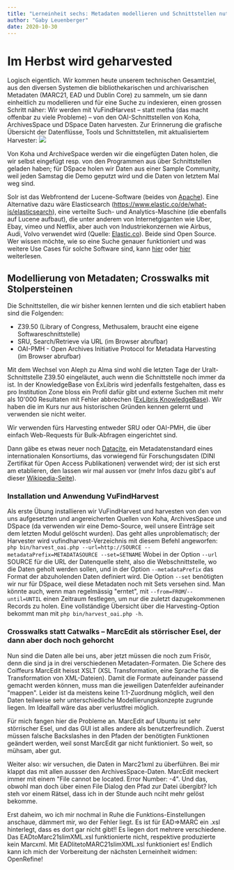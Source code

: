 ```yaml
---
title: "Lerneinheit sechs: Metadaten modellieren und Schnittstellen nutzen (1/2)"
author: "Gaby Leuenberger"
date: 2020-10-30
---
```

# Im Herbst wird geharvested

Logisch eigentlich. Wir kommen heute unserem technischen Gesamtziel, aus den diversen Systemen die bibliothekarischen und archivarischen  Metadaten (MARC21, EAD und Dublin Core) zu sammeln, um sie dann einheitlich zu modellieren und für eine Suche zu indexieren, einen grossen Schritt näher: Wir werden mit VuFindHarvest &ndash; statt metha (das macht offenbar zu viele Probleme) &ndash; von den OAI-Schnittstellen von Koha, ArchivesSpace und DSpace Daten harvesten. Zur Erinnerung die grafische Übersicht der Datenflüsse, Tools und Schnittstellen, mit aktualisiertem Harvester:
![](https://pad.gwdg.de/uploads/upload_19a6e70e127583b4c50e24282bf7e3fd.png)  

Von Koha und ArchiveSpace werden wir die eingefügten Daten holen, die wir selbst eingefügt resp. von den Programmen aus über Schnittstellen geladen haben; für DSpace holen wir Daten aus einer Sample Community, weil jeden Samstag die Demo geputzt wird und die Daten von letztem Mal weg sind.

Solr ist das Webfrontend der Lucene-Software (beides von [Apache](https://lucene.apache.org/solr/)). Eine Alternative dazu wäre Elasticsearch (https://www.elastic.co/de/what-is/elasticsearch), eine verteilte Such- und Analytics-Maschine (die ebenfalls auf Lucene aufbaut), die unter anderem von Internetgiganten wie Uber, Ebay, vimeo und Netflix, aber auch von Industriekonzernen wie Airbus, Audi, Volvo verwendet wird (Quelle: [Elastic.co](https://www.elastic.co/de/customers/success-stories?usecase=enterprise-search)). Beide sind Open Source. Wer wissen möchte, wie so eine Suche genauer funktioniert und was weitere Use Cases für solche Software sind, kann [hier](https://www.elastic.co/de/what-is/elasticsearch) oder [hier](https://www.knowi.com/blog/what-is-elastic-search/) weiterlesen.

## Modellierung von Metadaten; Crosswalks mit Stolpersteinen

Die Schnittstellen, die wir bisher kennen lernten und die sich etabliert haben sind die Folgenden:
* Z39.50 (Library of Congress, Methusalem, braucht eine eigene Softwareschnittstelle)
* SRU, Search/Retrieve via URL (im Browser abrufbar)
* OAI-PMH - Open Archives Initiative Protocol for Metadata Harvesting (im Browser abrufbar)

Mit dem Wechsel von Aleph zu Alma sind wohl die letzten Tage der Uralt-Schnittstelle Z39.50 eingeläutet, auch wenn die Schnittstelle noch immer da ist. In der KnowledgeBase von ExLibris wird jedenfalls festgehalten, dass es pro Institution Zone bloss ein Profil dafür gibt und externe Suchen mit mehr als 10'000 Resultaten mit Fehler abbrechen ([ExLibris KnowledgeBase](https://knowledge.exlibrisgroup.com/Alma/Product_Documentation/010Alma_Online_Help_(English)/090Integrations_with_External_Systems/030Resource_Management/180Z39.50_Search)). Wir haben die im Kurs nur aus historischen Gründen kennen gelernt und verwenden sie nicht weiter.

Wir verwenden fürs Harvesting entweder SRU oder OAI-PMH, die über einfach Web-Requests für Bulk-Abfragen eingerichtet sind.

Dann gäbe es etwas neuer noch [Datacite](https://datacite.org/), ein Metadatenstandard eines internationalen Konsortiums, das vorwiegend für Forschungsdaten (DINI Zertifikat für Open Access Publikationen) verwendet wird; der ist sich erst am etablieren, den lassen wir mal aussen vor (mehr Infos dazu gibt's auf dieser [Wikipedia-Seite](https://de.wikipedia.org/wiki/DataCite)).


### Installation und Anwendung VuFindHarvest
Als erste Übung installieren wir VuFindHarvest und harvesten von den von uns aufgesetzten und angereicherten Quellen von Koha, ArchivesSpace und DSpace (da verwenden wir eine Demo-Source, weil unsere Einträge seit dem letzten Modul gelöscht wurden).  Das geht alles unproblematisch; der Harvester wird vufindharvest-Verzeichnis mit diesem Befehl angeworfen:
`php bin/harvest_oai.php --url=http://SOURCE --metadataPrefix=METADATASOURCE --set=SETNAME`
Wobei in der Option `--url` SOURCE für die URL der Datenquelle steht, also die Webschnittstelle, wo die Daten geholt werden sollen, und in der Option `--metadataPrefix` das Format der abzuholenden Daten definiert wird. Die Option `--set` benötigten wir nur für DSpace, weil diese Metadaten noch mit Sets versehen sind. Man könnte auch, wenn man regelmässig "erntet", mit `--from=FROM`/`--until=UNTIL` einen Zeitraum festlegen, um nur die zuletzt dazugekommenen Records zu holen. Eine vollständige Übersicht über die Harvesting-Option bekommt man mit `php bin/harvest_oai.php -h`.

### Crosswalks statt Catwalks &ndash; MarcEdit als störrischer Esel, der dann aber doch noch gehorcht
Nun sind die Daten alle bei uns, aber jetzt müssen die noch zum Frisör, denn die sind ja in drei verschiedenen Metadaten-Formaten. Die Schere des Coiffeurs MarcEdit heisst XSLT (XSL Transformation, eine Sprache für die Transformation von XML-Dateien). Damit die Formate aufeinander passend gemacht werden können, muss man die jeweiligen Datenfelder aufeinander "mappen". Leider ist da meistens keine 1:1-Zuordnung möglich, weil den Daten teilweise sehr unterschiedliche Modellierungskonzepte zugrunde liegen. Im Idealfall wäre das aber verlustfrei möglich.

Für mich fangen hier die Probleme an. MarcEdit auf Ubuntu ist sehr störrischer Esel, und das GUI ist alles andere als benutzerfreundlich. Zuerst müssen falsche Backslashes in den Pfaden der benötigten Funktionen geändert werden, weil sonst MarcEdit gar nicht funktioniert. So weit, so mühsam, aber gut.

Weiter also: wir versuchen, die Daten in Marc21xml zu überführen. Bei mir klappt das mit allen aussser den ArchivesSpace-Daten. MarcEdit meckert immer mit einem "File cannot be located. Error Number: -4". Und das, obwohl man doch über einen File Dialog den Pfad zur Datei übergibt? Ich steh vor einem Rätsel, dass ich in der Stunde auch nciht mehr gelöst bekomme.

Erst daheim, wo ich mir nochmal in Ruhe die Funktions-Einstellungen anschaue, dämmert mir, wo der Fehler liegt. Es ist für EAD=>MARC ein .xsl hinterlegt, dass es dort gar nicht gibt!! Es liegen dort mehrere verschiedene. Das EADtoMarc21slimXML.xsl funktionierte nicht, respektive produzierte kein Marcxml. Mit EADlitetoMARC21slimXML.xsl funktioniert es! Endlich kann ich mich der Vorbereitung der nächsten Lerneinheit widmen: OpenRefine!
